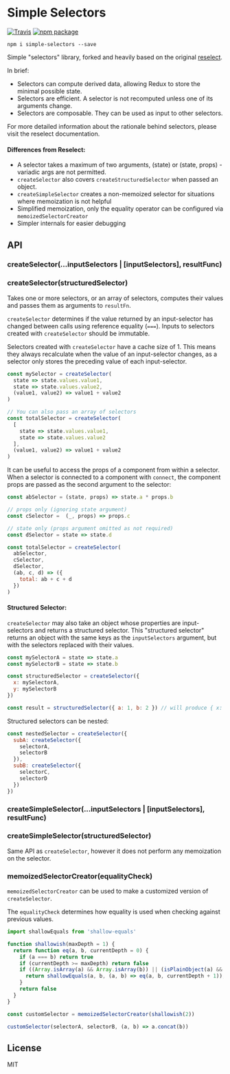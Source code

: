 # Simple Selectors
[![Travis][build-badge]][build]
[![npm package][npm-badge]][npm]

```
npm i simple-selectors --save
```

Simple "selectors" library, forked and heavily based on the original [reselect](https://github.com/rackt/reselect).

In brief:

* Selectors can compute derived data, allowing Redux to store the minimal possible state.
* Selectors are efficient. A selector is not recomputed unless one of its arguments change.
* Selectors are composable. They can be used as input to other selectors.

For more detailed information about the rationale behind selectors, please visit the reselect documentation. 

#### Differences from Reselect:

* A selector takes a maximum of two arguments, (state) or (state, props) - variadic args are not permitted.
* `createSelector` also covers `createStructuredSelector` when passed an object.
* `createSimpleSelector` creates a non-memoized selector for situations where memoization is not helpful
* Simplified memoization, only the equality operator can be configured via `memoizedSelectorCreator`
* Simpler internals for easier debugging

## API

### createSelector(...inputSelectors | [inputSelectors], resultFunc)
### createSelector(structuredSelector)

Takes one or more selectors, or an array of selectors, computes their values and passes them as arguments to `resultFn`.

`createSelector` determines if the value returned by an input-selector has changed between calls using reference equality (`===`). Inputs to selectors created with `createSelector` should be immutable.

Selectors created with `createSelector` have a cache size of 1. This means they always recalculate when the value of an input-selector changes, as a selector only stores the preceding value of each input-selector.

```js
const mySelector = createSelector(
  state => state.values.value1,
  state => state.values.value2,
  (value1, value2) => value1 + value2
)

// You can also pass an array of selectors
const totalSelector = createSelector(
  [
    state => state.values.value1,
    state => state.values.value2
  ],
  (value1, value2) => value1 + value2
)
```

It can be useful to access the props of a component from within a selector. When a selector is connected to a component with `connect`, the component props are passed as the second argument to the selector:

```js
const abSelector = (state, props) => state.a * props.b

// props only (ignoring state argument)
const cSelector =  (_, props) => props.c

// state only (props argument omitted as not required)
const dSelector = state => state.d

const totalSelector = createSelector(
  abSelector,
  cSelector,
  dSelector,
  (ab, c, d) => ({
    total: ab + c + d
  })
)

```

#### Structured Selector:

`createSelector` may also take an object whose properties are input-selectors and returns a structured selector. This "structured selector" returns an object with the same keys as the `inputSelectors` argument, but with the selectors replaced with their values.

```js
const mySelectorA = state => state.a
const mySelectorB = state => state.b

const structuredSelector = createSelector({
  x: mySelectorA,
  y: mySelectorB
})

const result = structuredSelector({ a: 1, b: 2 }) // will produce { x: 1, y: 2 }
```

Structured selectors can be nested:

```js
const nestedSelector = createSelector({
  subA: createSelector({
    selectorA,
    selectorB
  }),
  subB: createSelector({
    selectorC,
    selectorD
  })
})

```

### createSimpleSelector(...inputSelectors | [inputSelectors], resultFunc)
### createSimpleSelector(structuredSelector)

Same API as `createSelector`, however it does not perform any memoization on the selector.

### memoizedSelectorCreator(equalityCheck)

`memoizedSelectorCreator` can be used to make a customized version of `createSelector`.

The `equalityCheck` determines how equality is used when checking against previous values.

```js
import shallowEquals from 'shallow-equals'

function shallowish(maxDepth = 1) {
  return function eq(a, b, currentDepth = 0) {
    if (a === b) return true
    if (currentDepth >= maxDepth) return false
    if ((Array.isArray(a) && Array.isArray(b)) || (isPlainObject(a) && isPlainObject(b))) {
      return shallowEquals(a, b, (a, b) => eq(a, b, currentDepth + 1));
    }
    return false
  }
}

const customSelector = memoizedSelectorCreator(shallowish(2))

customSelector(selectorA, selectorB, (a, b) => a.concat(b))
```

## License

MIT

[build-badge]: https://img.shields.io/travis/tgriesser/simple-selectors/master.svg?style=flat-square
[build]: https://travis-ci.org/tgriesser/simple-selectors

[npm-badge]: https://img.shields.io/npm/v/simple-selectors.svg?style=flat-square
[npm]: https://www.npmjs.org/package/simple-selectors
